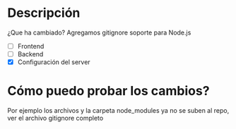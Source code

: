 # Descripción 
¿Que ha cambiado?
Agregamos gitignore soporte para Node.js
- [ ] Frontend
- [ ] Backend
- [X] Configuración del server

# Cómo puedo probar los cambios?
Por ejemplo los archivos y la carpeta node_modules ya no se suben al repo, ver el archivo gitignore completo
